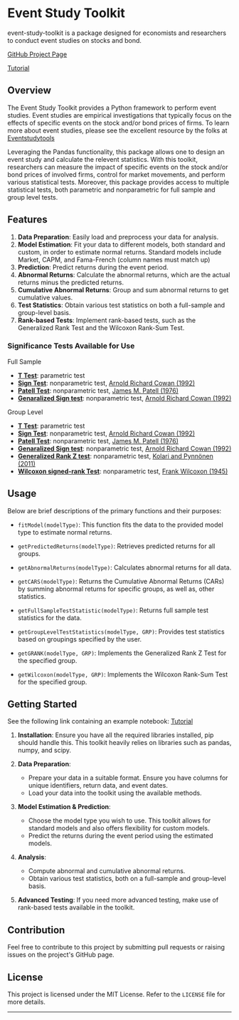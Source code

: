 
# Event Study Toolkit

event-study-toolkit is a package designed for economists and researchers to conduct event studies on stocks and bond. 

[GitHub Project Page](https://github.com/keysersoze23/event-study-toolkit/tree/main)

[Tutorial](https://github.com/keysersoze23/event-study-toolkit/blob/main/tutorial.ipynb)

## Overview

The Event Study Toolkit provides a Python framework to perform event studies. Event studies are empirical investigations that typically focus on the effects of specific events on the stock and/or bond prices of firms. To learn more about event studies, please see the excellent resource by the folks at [Eventstudytools](https://www.eventstudytools.com/introduction-event-study-methodology)

Leveraging the Pandas functionality, this package allows one to design an event study and calculate the relevent statistics. With this toolkit, researchers can measure the impact of specific events on the stock and/or bond prices of involved firms, control for market movements, and perform various statistical tests. Moreover, this package provides access to multiple statistical tests, both parametric and nonparametric for full sample and group level tests.


## Features

1. **Data Preparation**: Easily load and preprocess your data for analysis.
2. **Model Estimation**: Fit your data to different models, both standard and custom, in order to estimate normal returns. Standard models include Market, CAPM, and Fama-French (column names must match up)
3. **Prediction**: Predict returns during the event period.
4. **Abnormal Returns**: Calculate the abnormal returns, which are the actual returns minus the predicted returns.
5. **Cumulative Abnormal Returns**: Group and sum abnormal returns to get cumulative values.
6. **Test Statistics**: Obtain various test statistics on both a full-sample and group-level basis.
7. **Rank-based Tests**: Implement rank-based tests, such as the Generalized Rank Test and the Wilcoxon Rank-Sum Test.

### Significance Tests Available for Use

Full Sample
 - [**T Test**](https://www.eventstudytools.com/significance-tests#t-test): parametric test
 - [**Sign Test**](https://www.eventstudytools.com/significance-tests#SIGN): nonparametric test, [Arnold Richard Cowan (1992)](https://link.springer.com/article/10.1007/BF00939016)
 - [**Patell Test**](https://www.eventstudytools.com/significance-tests#Patell): nonparametric test, [James M. Patell (1976)](https://www.jstor.org/stable/2490543)
 - [**Genaralized Sign test**](https://www.eventstudytools.com/significance-tests#GSIGN): nonparametric test, [Arnold Richard Cowan (1992)](https://link.springer.com/article/10.1007/BF00939016)

 Group Level
 - [**T Test**](https://www.eventstudytools.com/significance-tests#t-test): parametric test
 - [**Sign Test**](https://www.eventstudytools.com/significance-tests#SIGN): nonparametric test, [Arnold Richard Cowan (1992)](https://link.springer.com/article/10.1007/BF00939016)
 - [**Patell Test**](https://www.eventstudytools.com/significance-tests#Patell): nonparametric test, [James M. Patell (1976)](https://www.jstor.org/stable/2490543)
 - [**Genaralized Sign test**](https://www.eventstudytools.com/significance-tests#GSIGN): nonparametric test, [Arnold Richard Cowan (1992)](https://link.springer.com/article/10.1007/BF00939016)
 - [**Generalized Rank Z test**](https://www.eventstudytools.com/significance-tests#GRANKZ): nonparametric test, [Kolari and Pynnönen (2011)](https://www.sciencedirect.com/science/article/pii/S0927539811000624)
 - [**Wilcoxon signed-rank Test**](https://www.eventstudytools.com/significance-tests#wilcoxon): nonparametric test, [Frank Wilcoxon (1945)](http://webspace.ship.edu/pgmarr/Geo441/Readings/Wilcoxon%201945%20-%20Individual%20Comparisons%20by%20Ranking%20Methods.pdf) 

## Usage

Below are brief descriptions of the primary functions and their purposes:

- `fitModel(modelType)`: This function fits the data to the provided model type to estimate normal returns.
  
- `getPredictedReturns(modelType)`: Retrieves predicted returns for all groups.
  
- `getAbnormalReturns(modelType)`: Calculates abnormal returns for all data.
  
- `getCARS(modelType)`: Returns the Cumulative Abnormal Returns (CARs) by summing abnormal returns for specific groups, as well as, other statistics.
  
- `getFullSampleTestStatistic(modelType)`: Returns full sample test statistics for the data.
  
- `getGroupLevelTestStatistics(modelType, GRP)`: Provides test statistics based on groupings specified by the user.

- `getGRANK(modelType, GRP)`: Implements the Generalized Rank Z Test for the specified group.
  
- `getWilcoxon(modelType, GRP)`: Implements the Wilcoxon Rank-Sum Test for the specified group.

## Getting Started

See the following link containing an example notebook: [Tutorial](https://github.com/keysersoze23/event-study-toolkit/blob/main/tutorial.ipynb) 


1. **Installation**:
    Ensure you have all the required libraries installed, pip should handle this. This toolkit heavily relies on libraries such as pandas, numpy, and scipy.

2. **Data Preparation**:
    - Prepare your data in a suitable format. Ensure you have columns for unique identifiers, return data, and event dates.
    - Load your data into the toolkit using the available methods.
    
3. **Model Estimation & Prediction**:
    - Choose the model type you wish to use. This toolkit allows for standard models and also offers flexibility for custom models.
    - Predict the returns during the event period using the estimated models.

4. **Analysis**:
    - Compute abnormal and cumulative abnormal returns.
    - Obtain various test statistics, both on a full-sample and group-level basis.

5. **Advanced Testing**:
    If you need more advanced testing, make use of rank-based tests available in the toolkit.

## Contribution

Feel free to contribute to this project by submitting pull requests or raising issues on the project's GitHub page.

## License

This project is licensed under the MIT License. Refer to the `LICENSE` file for more details.

---
